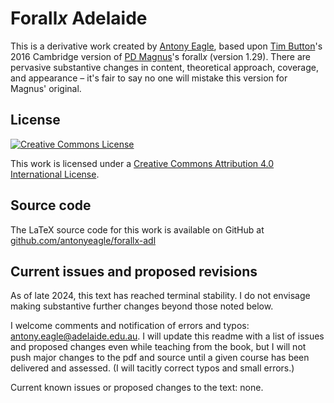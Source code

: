 Forall*x* Adelaide
==================

This is a derivative work created by [Antony Eagle](https://antonyeagle.org), based upon [Tim Button](http://www.homepages.ucl.ac.uk/~uctytbu/index.html)'s 2016 Cambridge version of [PD Magnus](https://www.fecundity.com/job/)'s forall*x* (version 1.29). There are pervasive substantive changes in content, theoretical approach, coverage, and appearance – it's fair to say no one will mistake this version for Magnus' original.

License
-------

[![Creative Commons License](https://i.creativecommons.org/l/by/4.0/88x31.png)](http://creativecommons.org/licenses/by/4.0/)

This work is licensed under a [Creative Commons Attribution 4.0 International License]("http://creativecommons.org/licenses/by/4.0/).

Source code
-----------

The LaTeX source code for this work is available on GitHub at [github.com/antonyeagle/forallx-adl](https://github.com/antonyeagle/forallx-adl)

Current issues and proposed revisions
-------------------------------------

As of late 2024, this text has reached terminal stability. I do not envisage making substantive further changes beyond those noted below.

I welcome comments and notification of errors and typos: [antony.eagle@adelaide.edu.au](mailto:antony.eagle@adelaide.edu.au?subject=forallx-adl). I will update this readme with a list of issues and proposed changes even while teaching from the book, but I will not push major changes to the pdf and source until a given course has been delivered and assessed. (I will tacitly correct typos and small errors.)


Current known issues or proposed changes to the text: none.


<!-- None -->


<!-- 
* Chapter 1 (`forallx-adl-what.tex`) 
* Chapter 2 (`forallx-adl-tfl.tex`)
* Chapter 3 (`forallx-adl-truthtables.tex`)
* Chapter 4 (`forallx-adl-fol.tex`)
* Chapter 5 (`forallx-adl-interpretations.tex`)
* Chapter 6 (`forallx-adl-prooftfl.tex`)
* Chapter 7 (`forallx-adl-prooffol.tex`)
* Backmatter
 -->








